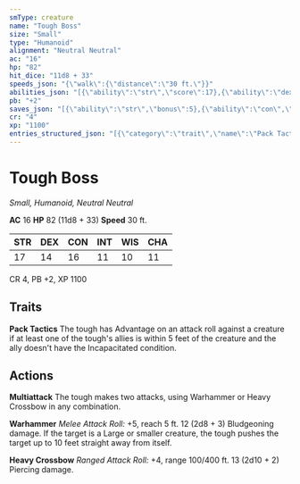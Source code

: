 ```yaml
---
smType: creature
name: "Tough Boss"
size: "Small"
type: "Humanoid"
alignment: "Neutral Neutral"
ac: "16"
hp: "82"
hit_dice: "11d8 + 33"
speeds_json: "{\"walk\":{\"distance\":\"30 ft.\"}}"
abilities_json: "[{\"ability\":\"str\",\"score\":17},{\"ability\":\"dex\",\"score\":14},{\"ability\":\"con\",\"score\":16},{\"ability\":\"int\",\"score\":11},{\"ability\":\"wis\",\"score\":10},{\"ability\":\"cha\",\"score\":11}]"
pb: "+2"
saves_json: "[{\"ability\":\"str\",\"bonus\":5},{\"ability\":\"con\",\"bonus\":5},{\"ability\":\"cha\",\"bonus\":2}]"
cr: "4"
xp: "1100"
entries_structured_json: "[{\"category\":\"trait\",\"name\":\"Pack Tactics\",\"text\":\"The tough has Advantage on an attack roll against a creature if at least one of the tough's allies is within 5 feet of the creature and the ally doesn't have the Incapacitated condition.\"},{\"category\":\"action\",\"name\":\"Multiattack\",\"text\":\"The tough makes two attacks, using Warhammer or Heavy Crossbow in any combination.\"},{\"category\":\"action\",\"name\":\"Warhammer\",\"text\":\"*Melee Attack Roll:* +5, reach 5 ft. 12 (2d8 + 3) Bludgeoning damage. If the target is a Large or smaller creature, the tough pushes the target up to 10 feet straight away from itself.\"},{\"category\":\"action\",\"name\":\"Heavy Crossbow\",\"text\":\"*Ranged Attack Roll:* +4, range 100/400 ft. 13 (2d10 + 2) Piercing damage.\"}]"
---
```


# Tough Boss
*Small, Humanoid, Neutral Neutral*

**AC** 16
**HP** 82 (11d8 + 33)
**Speed** 30 ft.

| STR | DEX | CON | INT | WIS | CHA |
| --- | --- | --- | --- | --- | --- |
| 17 | 14 | 16 | 11 | 10 | 11 |

CR 4, PB +2, XP 1100

## Traits

**Pack Tactics**
The tough has Advantage on an attack roll against a creature if at least one of the tough's allies is within 5 feet of the creature and the ally doesn't have the Incapacitated condition.

## Actions

**Multiattack**
The tough makes two attacks, using Warhammer or Heavy Crossbow in any combination.

**Warhammer**
*Melee Attack Roll:* +5, reach 5 ft. 12 (2d8 + 3) Bludgeoning damage. If the target is a Large or smaller creature, the tough pushes the target up to 10 feet straight away from itself.

**Heavy Crossbow**
*Ranged Attack Roll:* +4, range 100/400 ft. 13 (2d10 + 2) Piercing damage.
